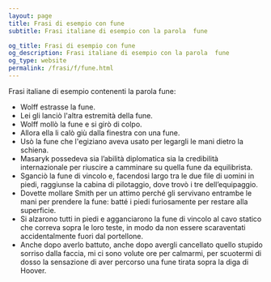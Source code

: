 ```yaml
---
layout: page
title: Frasi di esempio con fune 
subtitle: Frasi italiane di esempio con la parola  fune

og_title: Frasi di esempio con fune 
og_description: Frasi italiane di esempio con la parola  fune
og_type: website
permalink: /frasi/f/fune.html
---
```


Frasi italiane di esempio contenenti la parola fune:


- Wolff estrasse la fune.
- Lei gli lanciò l'altra estremità della fune.
- Wolff mollò la fune e si girò di colpo.
- Allora ella li calò giù dalla finestra con una fune.
- Usò la fune che l'egiziano aveva usato per legargli le mani dietro la schiena.
- Masaryk possedeva sia l’abilità diplomatica sia la credibilità internazionale per riuscire a camminare su quella fune da equilibrista.
- Sganciò la fune di vincolo e, facendosi largo tra le due file di uomini in piedi, raggiunse la cabina di pilotaggio, dove trovò i tre dell’equipaggio.
- Dovette mollare Smith per un attimo perché gli servivano entrambe le mani per prendere la fune: batté i piedi furiosamente per restare alla superficie.
- Si alzarono tutti in piedi e agganciarono la fune di vincolo al cavo statico che correva sopra le loro teste, in modo da non essere scaraventati accidentalmente fuori dal portellone.
- Anche dopo averlo battuto, anche dopo avergli cancellato quello stupido sorriso dalla faccia, mi ci sono volute ore per calmarmi, per scuotermi di dosso la sensazione di aver percorso una fune tirata sopra la diga di Hoover.
